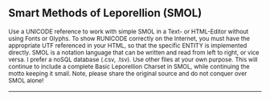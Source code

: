 <h2>Smart Methods of Leporellion (SMOL)</h2>
<small>Use a UNICODE reference to work with simple SMOL in a Text- or HTML-Editor without using Fonts or Glyphs. To show RUNICODE correctly on the Internet, you must have the appropriate UTF referenced in your HTML, so that the specific ENTITY is implemented directly. SMOL is a notation language that can be written and read from left to right, or vice versa. I prefer a noSQL database (.csv, .tsv). Use other files at your own purpose. This will continue to include a complete Basic Leporellion Charset in SMOL, while continuing the motto keeping it small. Note, please share the original source and do not conquer over SMOL alone!</small>
<hr>
